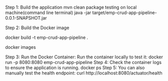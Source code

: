 Step 1: Build the application
mvn clean package
testing on local machine(command line terminal)
java -jar target/emp-crud-app-pipeline-0.0.1-SNAPSHOT.jar  

Step 2: Build the Docker image

docker build -t emp-crud-app-pipeline .

docker images

Step 3:
Run the Docker Container:
Run the container locally to test it:
docker run -p 8080:8080 emp-crud-app-pipeline
Step 4:
Check the container logs to ensure the application is running.
docker ps
Step 5:
You can also manually test the health endpoint:
curl http://localhost:8080/actuator/health